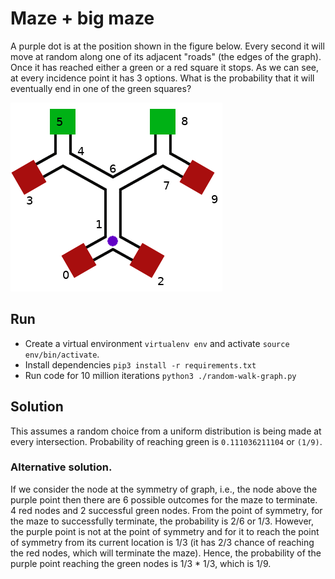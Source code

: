 # Maze + big maze

A purple dot is at the position shown in the figure below. Every second it will move at random along one of its adjacent "roads" (the edges of the graph). Once it has reached either a green or a red square it stops. As we can see, at every incidence point it has 3 options. What is the probability that it will eventually end in one of the green squares?

![small_hex_ant.png](small_hex_ant.png)

## Run

* Create a virtual environment `virtualenv env` and activate `source env/bin/activate`.
* Install dependencies `pip3 install -r requirements.txt`
* Run code for 10 million iterations `python3 ./random-walk-graph.py`

## Solution

This assumes a random choice from a uniform distribution is being made at every intersection. Probability of reaching green is `0.111036211104` or `(1/9)`.


### Alternative solution.

If we consider the node at the symmetry of graph, i.e., the node above the purple point then there are 6 possible outcomes for the maze to terminate. 4 red nodes and 2 successful green nodes. From the point of symmetry, for the maze to successfully terminate, the probability is 2/6 or 1/3. However, the purple point is not at the point of symmetry and for it to reach the point of symmetry from its current location is 1/3 (it has 2/3 chance of reaching the red nodes, which will terminate the maze). Hence, the probability of the purple point reaching the green nodes is 1/3 * 1/3, which is 1/9.
